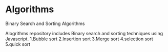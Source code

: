 # Algorithms
Binary Search and Sorting Algorithms

Alogrithms repository includes Binary search and sorting techniques using Javascript.
1.Bubble sort
2.Insertion sort
3.Merge sort
4.selection sort
5.quick sort
